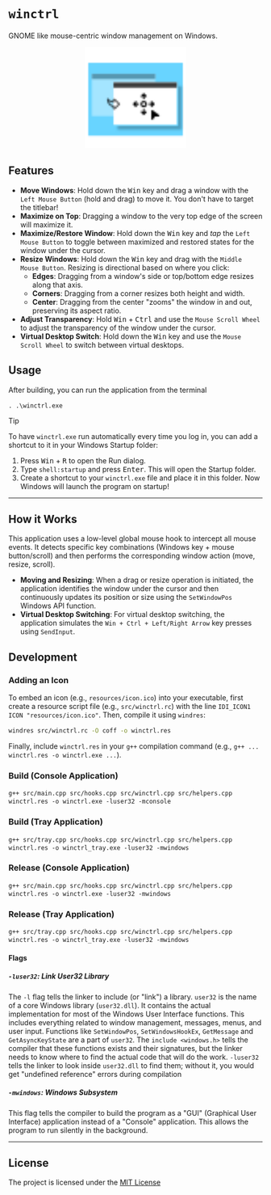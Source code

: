 # `winctrl`

GNOME like mouse-centric window management on Windows.

<div align="center">
  <img src="./resources/icon.svg" width="200">
</div>

## Features

  - **Move Windows**: Hold down the <kbd>Win</kbd> key and drag a window with the `Left Mouse Button` (hold and drag) to move it. You don't have to target the titlebar!
  - **Maximize on Top**: Dragging a window to the very top edge of the screen will maximize it.
- **Maximize/Restore Window**: Hold down the <kbd>Win</kbd> key and *tap* the `Left Mouse Button` to toggle between maximized and restored states for the window under the cursor.
- **Resize Windows**: Hold down the <kbd>Win</kbd> key and drag with the `Middle Mouse Button`. Resizing is directional based on where you click:
  - **Edges**: Dragging from a window's side or top/bottom edge resizes along that axis.
  - **Corners**: Dragging from a corner resizes both height and width.
  - **Center**: Dragging from the center "zooms" the window in and out, preserving its aspect ratio.
- **Adjust Transparency**: Hold <kbd>Win</kbd> + <kbd>Ctrl</kbd> and use the `Mouse Scroll Wheel` to adjust the transparency of the window under the cursor.
- **Virtual Desktop Switch**: Hold down the <kbd>Win</kbd> key and use the `Mouse Scroll Wheel` to switch between virtual desktops.

## Usage

After building, you can run the application from the terminal

```
. .\winctrl.exe
```

> [!TIP]
>
> To have `winctrl.exe` run automatically every time you log in, you can add a shortcut to it in your Windows Startup folder:
> 1. Press <kbd>Win</kbd> + <kbd>R</kbd> to open the Run dialog.
> 2. Type `shell:startup` and press <kbd>Enter</kbd>. This will open the Startup folder.
> 3. Create a shortcut to your `winctrl.exe` file and place it in this folder.
> Now Windows will launch the program on startup!

---

## How it Works

This application uses a low-level global mouse hook to intercept all mouse events. It detects specific key combinations (Windows key + mouse button/scroll) and then performs the corresponding window action (move, resize, scroll).

- **Moving and Resizing**: When a drag or resize operation is initiated, the application identifies the window under the cursor and then continuously updates its position or size using the `SetWindowPos` Windows API function.
- **Virtual Desktop Switching**: For virtual desktop switching, the application simulates the `Win + Ctrl + Left/Right Arrow` key presses using `SendInput`.

## Development

### Adding an Icon

To embed an icon (e.g., `resources/icon.ico`) into your executable, first create a resource script file (e.g., `src/winctrl.rc`) with the line `IDI_ICON1 ICON "resources/icon.ico"`. Then, compile it using `windres`:

```bash
windres src/winctrl.rc -O coff -o winctrl.res
```

Finally, include `winctrl.res` in your `g++` compilation command (e.g., `g++ ... winctrl.res -o winctrl.exe ...`).

### Build (Console Application)

```
g++ src/main.cpp src/hooks.cpp src/winctrl.cpp src/helpers.cpp winctrl.res -o winctrl.exe -luser32 -mconsole
```

### Build (Tray Application)

```
g++ src/tray.cpp src/hooks.cpp src/winctrl.cpp src/helpers.cpp winctrl.res -o winctrl_tray.exe -luser32 -mwindows
```

### Release (Console Application)

```
g++ src/main.cpp src/hooks.cpp src/winctrl.cpp src/helpers.cpp winctrl.res -o winctrl.exe -luser32 -mwindows
```

### Release (Tray Application)

```
g++ src/tray.cpp src/hooks.cpp src/winctrl.cpp src/helpers.cpp winctrl.res -o winctrl_tray.exe -luser32 -mwindows
```

#### Flags

##### `-luser32`: Link User32 Library

The `-l` flag tells the linker to include (or "link") a library. `user32` is the name of a core Windows library (`user32.dll`). It contains the actual implementation for most of the Windows User Interface functions. This includes everything related to window management, messages, menus, and user input. Functions like `SetWindowPos`, `SetWindowsHookEx`, `GetMessage` and `GetAsyncKeyState` are a part of `user32`. The `include <windows.h>` tells the compiler that these functions exists and their signatures, but the linker needs to know where to find the actual code that will do the work. `-luser32` tells the linker to look inside `user32.dll` to find them; without it, you would get "undefined reference" errors during compilation

##### `-mwindows`: Windows Subsystem

This flag tells the compiler to build the program as a "GUI" (Graphical User Interface) application instead of a "Console" application. This allows the program to run silently in the background.

---

## License

The project is licensed under the [MIT License](./LICENSE)
